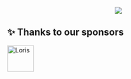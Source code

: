 <p align="center">
<img src="https://s3.splrge.dev/assets/brand/logo_color_banner.png">              
</p> 
<!--
<h1 align="center" style="font-weight: bold;">Title</h1>
<p align="center">Description</p>
-->

## ✨ Thanks to our sponsors 
<!-- sponsors --><a href="https://github.com/Lovlob"><img src="https:&#x2F;&#x2F;avatars.githubusercontent.com&#x2F;u&#x2F;112584457?u&#x3D;1578fbbd405a381bfc6cee32f8f14ef826a30d60&amp;v&#x3D;4" width="60px" alt="Loris" /></a><!-- sponsors -->
